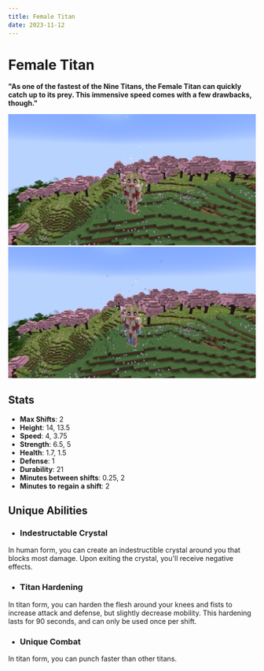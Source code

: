 ```yaml
---
title: Female Titan
date: 2023-11-12
---
```


# Female Titan
**"As one of the fastest of the Nine Titans, the Female Titan can quickly catch up to its prey. This immensive speed comes with a few drawbacks, though."**

![The Female Titan in a Cherry Blossom biome](../images/female_titan_full.png)
![The Female Titan with hardened limbs in a Cherry Blossom biome](../images/female_titan_hardened_full.png)

## Stats
* __Max Shifts__: 2
* __Height__: 14, 13.5
* __Speed__: 4, 3.75
* __Strength__: 6.5, 5
* __Health__: 1.7, 1.5
* __Defense__: 1
* __Durability__: 21
* __Minutes between shifts__: 0.25, 2
* __Minutes__ __to__ __regain__ __a shift__: 2

## Unique Abilities
* ### Indestructable Crystal
In human form, you can create an indestructible crystal around you that blocks most damage. Upon exiting the crystal, you'll receive negative effects.
* ### Titan Hardening
In titan form, you can harden the flesh around your knees and fists to increase attack and defense, but slightly decrease mobility. This hardening lasts for 90 seconds, and can only be used once per shift.
* ### Unique Combat
In titan form, you can punch faster than other titans.